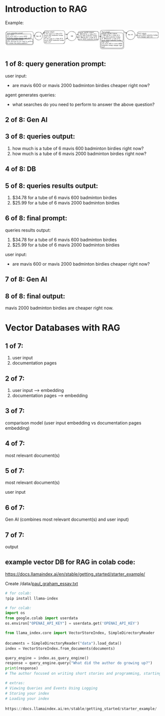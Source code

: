 # Introduction to RAG

Example: 

![RAG example](https://github.com/hchiam/learning-prompt-eng/blob/main/other-related-courses/learnprompting/intro-to-rag/RAG-example.png)

## 1 of 8: query generation prompt: 
user input: 
- are mavis 600 or mavis 2000 badminton birdies cheaper right now? 

agent generates queries: 
- what searches do you need to perform to answer the above question? 

## 2 of 8: Gen AI

## 3 of 8: queries output: 
1. how much is a tube of 6 mavis 600 badminton birdies right now? 
2. how much is a tube of 6 mavis 2000 badminton birdies right now? 

## 4 of 8: DB

## 5 of 8: queries results output: 
1. $34.78 for a tube of 6 mavis 600 badminton birdies 
2. $25.99 for a tube of 6 mavis 2000 badminton birdies

## 6 of 8: final prompt:
queries results output: 
1. $34.78 for a tube of 6 mavis 600 badminton birdies 
2. $25.99 for a tube of 6 mavis 2000 badminton birdies 

user input: 
- are mavis 600 or mavis 2000 badminton birdies cheaper right now? 

## 7 of 8: Gen AI

## 8 of 8: final output: 
mavis 2000 badminton birdies are cheaper right now. 

# Vector Databases with RAG

## 1 of 7: 
1. user input
2. documentation pages

## 2 of 7: 
1. user input --> embedding
2. documentation pages --> embedding

## 3 of 7: 
comparison model (user input embedding vs documentation pages embedding)

## 4 of 7: 
most relevant document(s)

## 5 of 7: 
most relevant document(s)

user input

## 6 of 7: 
Gen AI (combines most relevant document(s) and user input)

## 7 of 7: 
output

## example vector DB for RAG in colab code:

https://docs.llamaindex.ai/en/stable/getting_started/starter_example/

Create /data/[paul_graham_essay.txt](https://raw.githubusercontent.com/run-llama/llama_index/main/docs/docs/examples/data/paul_graham/paul_graham_essay.txt)

```sh
# for colab:
!pip install llama-index
```

```py
# for colab:
import os
from google.colab import userdata
os.environ["OPENAI_API_KEY"] = userdata.get('OPENAI_API_KEY')
```

```py
from llama_index.core import VectorStoreIndex, SimpleDirectoryReader

documents = SimpleDirectoryReader("data").load_data()
index = VectorStoreIndex.from_documents(documents)
```

```py
query_engine = index.as_query_engine()
response = query_engine.query("What did the author do growing up?")
print(response)
# The author focused on writing short stories and programming, starting with early attempts on an IBM 1401 using Fortran in 9th grade, and later transitioning to microcomputers like the TRS-80 to write games, rocket prediction programs, and a word processor.
```

```py
# extras: 
# Viewing Queries and Events Using Logging
# Storing your index
# Loading your index

https://docs.llamaindex.ai/en/stable/getting_started/starter_example/
```
